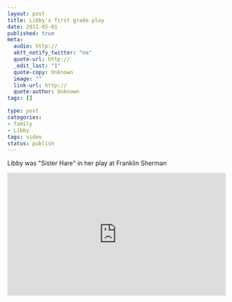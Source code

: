 ```yaml
--- 
layout: post
title: Libby's first grade play
date: 2011-05-01
published: true
meta: 
  audio: http://
  aktt_notify_twitter: "no"
  quote-url: http://
  _edit_last: "1"
  quote-copy: Unknown
  image: ""
  link-url: http://
  quote-author: Unknown
tags: []

type: post
categories: 
- family
- Libby
tags: video
status: publish
---
```

Libby was "Sister Hare" in her play at Franklin Sherman

<iframe src="http://player.vimeo.com/video/23131628?title=0&amp;byline=0&amp;color=0" frameborder="0" height="281" width="500"></iframe>
